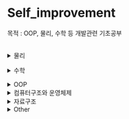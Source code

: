 # Self_improvement 
목적 : OOP, 물리, 수학 등 개발관련 기초공부
<br><br>
<details>
<summary>물리</summary>
 
### ⚙ 물리1
 - 속력과 속도 <br><https://dev-dahyun.tistory.com/29>
 - 등속직선운동 <br><https://dev-dahyun.tistory.com/33>
 - 가속도 운동 <br><https://dev-dahyun.tistory.com/34>
 - 힘과 운동 법칙 <br><https://dev-dahyun.tistory.com/35>
 - 힘의 평형 <br><https://dev-dahyun.tistory.com/36>
 - 운동량과 충격량 <br><https://dev-dahyun.tistory.com/37>
 - 일과 에너지 <br><https://dev-dahyun.tistory.com/38>
 - 역학적 에너지 보존 법칙 <br><https://dev-dahyun.tistory.com/39>
 - 전반사와 광통신 <br><https://dev-dahyun.tistory.com/40>
---
### ⚙ 물리2
 - 힘의 평형 <br><https://dev-dahyun.tistory.com/41>
 - 물체의 운동 <br><https://dev-dahyun.tistory.com/42>
 - 포물선 운동 <br><https://dev-dahyun.tistory.com/43>
 - 등속 원운동 <br><https://dev-dahyun.tistory.com/44>
 - 케플러 법칙, 뉴턴 중력 법칙 <br><https://dev-dahyun.tistory.com/45>
 - 관성력 <br><https://dev-dahyun.tistory.com/46>
 - 일과 에너지 <br><https://dev-dahyun.tistory.com/47>
---
<br></details>

<details>
<summary>수학</summary>

### ⚙ 수학 + 삼각함수 라디안 값 구하는법
 - 삼각함수 <br><https://dev-dahyun.tistory.com/49>
 - 게임 수학 <br><https://dev-dahyun.tistory.com/50>
 - 선형대수 <br><>
---
<br></details>

<details>
<summary>OOP</summary>

### OOP 
 - 객체지향의 사실과 오해  &emsp; 0705 - 0712 완독 <br> <https://dev-dahyun.tistory.com/51>
 - 오브젝트  <br> <https://dev-dahyun.tistory.com/51>
 
 ---
</details>


<details>
<summary>컴퓨터구조와 운영체제</summary>
[컴퓨터구조와 운영체제 강의 링크](https://www.youtube.com/playlist?list=PLVsNizTWUw7FCS83JhC1vflK8OcLRG0Hl)
 
### 컴퓨터구조
 -  <br> <https://dev-dahyun.tistory.com/70>
 -  <br> <https://dev-dahyun.tistory.com/71>
 
### 운영체제
 -  <br> <https://dev-dahyun.tistory.com/51>

 ---
</details>



<details>
<summary>자료구조</summary>

### 자료구조 
 - Array , List <br>
 - Stack
 - Queue
 - LinkedList
 - Hash
 - Tree
 - Heap
 
 ---
</details>




<details>
<summary>Other</summary>
  
### ⚙ [유니티6 요약]
<https://www.youtube.com/watch?v=Kerbhp1oqMA﻿>
---<br></details>
